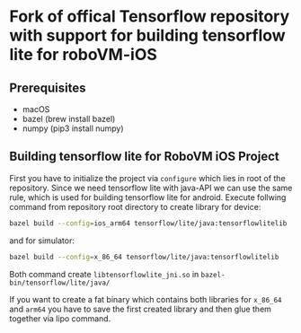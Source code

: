 # Fork of offical Tensorflow repository with support for building tensorflow lite for roboVM-iOS

## Prerequisites
- macOS
- bazel (brew install bazel)
- numpy (pip3 install numpy)

## Building tensorflow lite for RoboVM iOS Project
First you have to initialize the project via ```configure``` which lies in root of the repository.
Since we need tensorflow lite with java-API we can use the same rule, which is used for building tensorflow lite for android.
Execute follwing command from repository root directory to create library for device:
```bash
bazel build --config=ios_arm64 tensorflow/lite/java:tensorflowlitelib
```
and for simulator:
```bash
bazel build --config=x_86_64 tensorflow/lite/java:tensorflowlitelib
```
Both command create ```libtensorflowlite_jni.so```  in ```bazel-bin/tensorflow/lite/java/```

If you want to create a fat binary which contains both libraries for ```x_86_64``` and ```arm64``` you have to save the first created library and then glue them together via lipo command.
